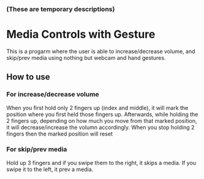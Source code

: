 ### (These are temporary descriptions)
# Media Controls with Gesture
This is a progarm where the user is able to increase/decrease volume, and skip/prev media using nothing but webcam and hand gestures.

## How to use
### For increase/decrease volume
When you first hold only 2 fingers up (index and middle), it will mark the position where you first held those fingers up. 
Afterwards, while holding the 2 fingers up, depending on how much you move from that marked position, it will decrease/increase the volumn accordingly.
When you stop holding 2 fingers then the marked position will reset

### For skip/prev media
Hold up 3 fingers and if you swipe them to the right, it skips a media. If you swipe it to the left, it prev a media.
